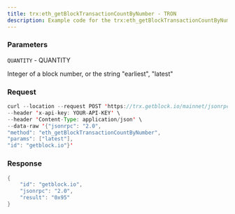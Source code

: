 ```yaml
---
title: trx:eth_getBlockTransactionCountByNumber - TRON
description: Example code for the trx:eth_getBlockTransactionCountByNumber json-rpc method. Сomplete guide on how to use trx:eth_getBlockTransactionCountByNumber json-rpc in GetBlock.io Web3 documentation.
---
```


### Parameters


`QUANTITY` - QUANTITY

Integer of a block number, or the string "earliest", "latest"

### Request

``` java
curl --location --request POST 'https://trx.getblock.io/mainnet/jsonrpc' \
--header 'x-api-key: YOUR-API-KEY' \
--header 'Content-Type: application/json' \
--data-raw '{"jsonrpc": "2.0",
"method": "eth_getBlockTransactionCountByNumber",
"params": ["latest"],
"id": "getblock.io"}'
```

###  Response

``` java
{
    "id": "getblock.io",
    "jsonrpc": "2.0",
    "result": "0x95"
}
```


